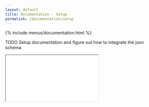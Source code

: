 ```yaml
---
layout: default
title: Documentation - Setup
permalink: /documentation/setup
---
```


{% include menus/documentation.html %}

TODO Setup documentation and figure out how to integrate the json schema

<iframe class="schema-doc" src="/schema/schema.html"></iframe>
<script type="text/javascript">
	window.addEventListener("load", function () {
		var iframe = document.querySelector('iframe.schema-doc');
		var setHeight = function() {
			iframe.style.height = (iframe.contentWindow.document.body.scrollHeight + 1) + 'px';
		};

		iframe.contentWindow.document.querySelector('.generated-by-footer').style.marginBottom = 0;
		(new ResizeObserver(setHeight)).observe(iframe.contentWindow.document.documentElement)

		setHeight();
	});
</script>
